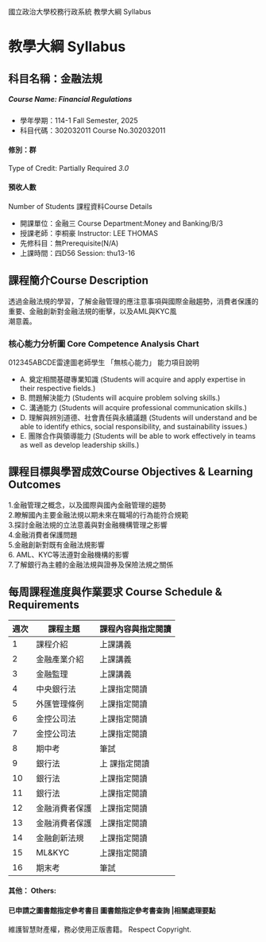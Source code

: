 國立政治大學校務行政系統 教學大綱 Syllabus
# 教學大綱 Syllabus
##  科目名稱：金融法規
#####  Course Name: Financial Regulations
  * 學年學期：114-1 Fall Semester, 2025 
  * 科目代碼：302032011 Course No.302032011
#### 修別：群
Type of Credit: Partially Required 
_3.0_
#### 預收人數
Number of Students
課程資料Course Details
  * 開課單位：金融三 Course Department:Money and Banking/B/3 
  * 授課老師：李桐豪 Instructor: LEE THOMAS 
  * 先修科目：無Prerequisite(N/A)
  * 上課時間：四D56 Session: thu13-16
##  課程簡介Course Description
透過⾦融法規的學習，了解⾦融管理的應注意事項與國際⾦融趨勢，消費者保護的重要、⾦融創新對⾦融法規的衝擊，以及AML與KYC風  
潮意義。
###  核心能力分析圖 Core Competence Analysis Chart
012345ABCDE雷達圖老師學生
「無核心能力」 
能力項目說明
  * A. 奠定相關基礎專業知識 (Students will acquire and apply expertise in their respective fields.)
  * B. 問題解決能力 (Students will acquire problem solving skills.)
  * C. 溝通能力 (Students will acquire professional communication skills.)
  * D. 理解與辨別道德、社會責任與永續議題 (Students will understand and be able to identify ethics, social responsibility, and sustainability issues.)
  * E. 團隊合作與領導能力 (Students will be able to work effectively in teams as well as develop leadership skills.)
##  課程目標與學習成效Course Objectives & Learning Outcomes 
1.⾦融管理之概念，以及國際與國內⾦融管理的趨勢  
2.瞭解國內主要⾦融法規以期未來在職場的⾏為能符合規範  
3.探討⾦融法規的立法意義與對⾦融機構管理之影響  
4.⾦融消費者保護問題  
5.⾦融創新對既有⾦融法規影響  
6. AML、KYC等法遵對⾦融機構的影響  
7.了解銀⾏為主體的⾦融法規與證券及保險法規之關係
##  每周課程進度與作業要求 Course Schedule & Requirements
週次 |  課程主題 |  課程內容與指定閱讀  
---|---|---  
1 |  課程介紹 |  上課講義  
2 |  金融產業介紹 |  上課講義  
3 |  金融監理 |  上課講義  
4 |  中央銀行法 |  上課指定閱讀  
5 |  外匯管理條例 |  上課指定閱讀  
6 |  金控公司法 |  上課指定閱讀  
7 |  金控公司法 |  上課指定閱讀  
8 |  期中考 |  筆試  
9 |  銀行法 |  上 課指定閱讀  
10 |  銀行法 |  上課指定閱讀  
11 |  銀行法 |  上課指定閱讀  
12 |  金融消費者保護 |  上課指定閱讀  
13 |  金融消費者保護 |  上課指定閱讀  
14 |  金融創新法規 |  上課指定閱讀  
15 |  ML&KYC |  上課指定閱讀  
16 |  期末考 |  筆試  
####  其他： Others:
####  已申請之圖書館指定參考書目  圖書館指定參考書查詢 |相關處理要點
維護智慧財產權，務必使用正版書籍。 Respect Copyright.